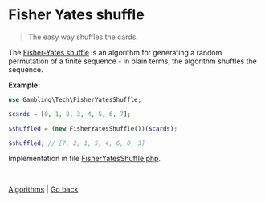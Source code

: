 Fisher Yates shuffle
====================

> The easy way shuffles the cards.


The [Fisher-Yates shuffle](https://en.wikipedia.org/wiki/Fisher%E2%80%93Yates_shuffle) is an algorithm 
for generating a random permutation of a finite sequence - in plain terms, the algorithm shuffles 
the sequence.


**Example:**

```php
use Gambling\Tech\FisherYatesShuffle;

$cards = [0, 1, 2, 3, 4, 5, 6, 7];

$shuffled = (new FisherYatesShuffle())($cards);

$shuffled; // [7, 2, 1, 5, 4, 6, 0, 3]
```

Implementation in file [FisherYatesShuffle.php](https://github.com/nepster-web/gambling-tech/blob/main/src/FisherYatesShuffle.php).

<br>

[Algorithms](https://github.com/nepster-web/gambling-tech/blob/main/docs/guide/algorithms.md) | [Go back](https://github.com/nepster-web/gambling-tech)